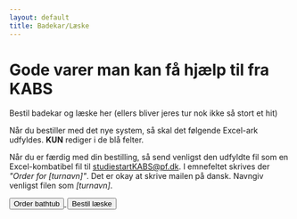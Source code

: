 ```yaml
---
layout: default
title: Badekar/Læske
---
```


<h1>Gode varer man kan få hjælp til fra KABS</h1>
<p>Bestil badekar og læske her (ellers bliver jeres tur nok ikke så stort et hit)</p>

<div id="poster-image-long" style="background-image: url('/static/img/magicTub.jpg');">
</div>

<p>Når du bestiller med det nye system, så skal det følgende Excel-ark udfyldes. <b>KUN</b> rediger i de blå felter.</p>
<p>Når du er færdig med din bestilling, så send venligst den udfyldte fil som en Excel-kombatibel fil til <a href="mailto:studiestartKABS@pf.dk?subject=Order for [trip name]">studiestartKABS@pf.dk</a>. I emnefeltet skrives der <i>"Order for [turnavn]"</i>. Det er okay at skrive mailen på dansk. Navngiv venligst filen som <i>[turnavn]</i>.</p>

<a style="text-align: center" href="/en/Order_and_Invoice_Template-ENGLISH.xlsx">
	<button class="applyBtn">
	  Order bathtub
	</button>
</a>
<a style="text-align: center; padding: 2px" href="https://forms.gle/FEG9769vdqG83rJj8">
	<button class="applyBtn"> 
		Bestil læske 
	</button>
</a>